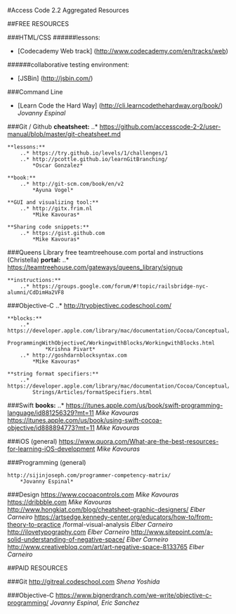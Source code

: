 #Access Code 2.2 Aggregated Resources

##FREE RESOURCES

###HTML/CSS
######lessons:
* [Codecademy Web track] (http://www.codecademy.com/en/tracks/web)


######collaborative testing environment:
* [JSBin] (http://jsbin.com/)

###Command Line
* [Learn Code the Hard Way] (http://cli.learncodethehardway.org/book/)
*Jovanny Espinal*


###Git / Github
	**cheatsheet:**
		..* https://github.com/accesscode-2-2/user-manual/blob/master/git-cheatsheet.md

	**lessons:**
		..* https://try.github.io/levels/1/challenges/1
		..* http://pcottle.github.io/learnGitBranching/
			*Oscar Gonzalez*
		
	**book:**
		..* http://git-scm.com/book/en/v2
			*Ayuna Vogel*
			
	**GUI and visualizing tool:**
		..* http://gitx.frim.nl
			*Mike Kavouras*
			
	**Sharing code snippets:**
		..* https://gist.github.com
			*Mike Kavouras*


###Queens Library free teamtreehouse.com portal and instructions (Christella)
	**portal:**
		..* https://teamtreehouse.com/gateways/queens_library/signup

	**instructions:**
		..* https://groups.google.com/forum/#!topic/railsbridge-nyc-alumni/CdDimHa2VF8


###Objective-C
	..* http://tryobjectivec.codeschool.com/
	
	**blocks:**
		..* https://developer.apple.com/library/mac/documentation/Cocoa/Conceptual/
			ProgrammingWithObjectiveC/WorkingwithBlocks/WorkingwithBlocks.html
				*Krishna Pivart*
		..* http://goshdarnblocksyntax.com
			*Mike Kavouras*
			
	**string format specifiers:**
		..* https://developer.apple.com/library/mac/documentation/Cocoa/Conceptual/
			Strings/Articles/formatSpecifiers.html


###Swift
	**books:**
		..* https://itunes.apple.com/us/book/swift-programming-language/id881256329?mt=11
			*Mike Kavouras*
		https://itunes.apple.com/us/book/using-swift-cocoa-objective/id888894773?mt=11
			*Mike Kavouras*
		
###iOS (general)
	https://www.quora.com/What-are-the-best-resources-for-learning-iOS-development
		*Mike Kavouras*
		
###Programming (general)
	
	http://sijinjoseph.com/programmer-competency-matrix/
		*Jovanny Espinal*
		
###Design
	https://www.cocoacontrols.com
		*Mike Kavouras*
	https://dribbble.com
		*Mike Kavouras*
	http://www.hongkiat.com/blog/cheatsheet-graphic-designers/
		*Elber Carneiro*
	https://artsedge.kennedy-center.org/educators/how-to/from-theory-to-practice
		/formal-visual-analysis
		*Elber Carneiro*
	http://ilovetypography.com
		*Elber Carneiro*
	http://www.sitepoint.com/a-solid-understanding-of-negative-space/
		*Elber Carneiro*
	http://www.creativebloq.com/art/art-negative-space-8133765
		*Elber Carneiro*



##PAID RESOURCES

###Git
	http://gitreal.codeschool.com
		*Shena Yoshida*

###Objective-C
	https://www.bignerdranch.com/we-write/objective-c-programming/
		*Jovanny Espinal, Eric Sanchez*